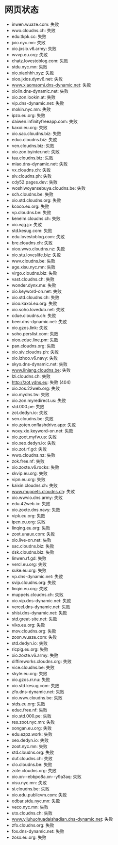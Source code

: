 # 网页状态
- inwen.wuaze.com: 失败
- wwo.cloudns.ch: 失败
- edu.tkpk.cc: 失败
- jxio.nyc.mn: 失败
- xio.jxsio.v6.army: 失败
- wvvp.eu.org: 失败
- chatz.lovestoblog.com: 失败
- stdu.nyc.mn: 失败
- xio.xiaohhh.xyz: 失败
- xioo.jxios.dynv6.net: 失败
- www.xiaomaomi.dns-dynamic.net: 失败
- xiolin.dns-dynamic.net: 失败
- xio.zon.lookin.at: 失败
- vip.dns-dynamic.net: 失败
- mokin.nyc.mn: 失败
- ipzo.eu.org: 失败
- daiwen.infinityfreeapp.com: 失败
- kaxoi.eu.org: 失败
- xio.sac.cloudns.biz: 失败
- educ.cloudns.biz: 失败
- ven.cloudns.biz: 失败
- xio.zon.byinter.net: 失败
- tau.cloudns.biz: 失败
- miao.dns-dynamic.net: 失败
- vx.cloudns.ch: 失败
- siv.cloudns.ph: 失败
- cdy52.pages.dev: 失败
- woshiwoyansebuya.cloudns.be: 失败
- sch.cloudns.be: 失败
- xio.std.cloudns.org: 失败
- kcoco.eu.org: 失败
- vp.cloudns.be: 失败
- kenelm.cloudns.ch: 失败
- xio.wjg.jp: 失败
- std.kesug.com: 失败
- edu.lovestoblog.com: 失败
- bre.cloudns.ch: 失败
- xioo.wwo.cloudns.nz: 失败
- xio.stu.loveslife.biz: 失败
- wwv.cloudns.be: 失败
- age.xisu.nyc.mn: 失败
- virgo.cloudns.biz: 失败
- vast.cloudns.ch: 失败
- wonder.dynx.me: 失败
- xio.keyword-on.net: 失败
- xio.std.cloudns.ch: 失败
- xioo.kaxoi.eu.org: 失败
- xio.soho.lovedub.net: 失败
- cdue.cloudns.ch: 失败
- beer.dns-dynamic.net: 失败
- xio.gzos.link: 失败
- soho.perslist.com: 失败
- xioo.educ.line.pm: 失败
- pan.cloudns.org: 失败
- xio.siv.cloudns.ph: 失败
- xio.lzhoo.v6.navy: 失败
- skyo.dns-dynamic.net: 失败
- www.liniang.cloudns.be: 失败
- lzi.cloudns.ch: 失败
- http://zot.ydns.eu: 失败 (404)
- xio.zos.22web.org: 失败
- xio.mydns.tw: 失败
- xio.zon.myredirect.us: 失败
- std.000.pe: 失败
- zot.dedyn.io: 失败
- sen.cloudns.be: 失败
- xio.zoten.onflashdrive.app: 失败
- woxy.xio.keyword-on.net: 失败
- xio.zoot.myfw.us: 失败
- xio.xeo.dedyn.io: 失败
- xio.zot.rf.gd: 失败
- wwo.cloudns.nz: 失败
- zok.free.nf: 失败
- xio.zoxte.v6.rocks: 失败
- skvip.eu.org: 失败
- vipn.eu.org: 失败
- kaixin.cloudns.ch: 失败
- www.muppets.cloudns.ch: 失败
- xio.wwvio.dns.army: 失败
- edu.42web.io: 失败
- xio.zoxte.dns.navy: 失败
- vipk.eu.org: 失败
- ipen.eu.org: 失败
- linqing.eu.org: 失败
- zoot.unaux.com: 失败
- xio.live-on.net: 失败
- sac.cloudns.biz: 失败
- dsk.cloudns.biz: 失败
- linwen.rf.gd: 失败
- vercl.eu.org: 失败
- suke.eu.org: 失败
- vp.dns-dynamic.net: 失败
- svip.cloudns.org: 失败
- linqin.eu.org: 失败
- muppets.cloudns.ch: 失败
- xio.vip.dns-dynamic.net: 失败
- vercel.dns-dynamic.net: 失败
- shisi.dns-dynamic.net: 失败
- std.great-site.net: 失败
- viko.eu.org: 失败
- mov.cloudns.org: 失败
- zoon.wuaze.com: 失败
- std.dedyn.io: 失败
- ricpig.eu.org: 失败
- xio.zoxte.v6.army: 失败
- diffireworks.cloudns.org: 失败
- vice.cloudns.be: 失败
- skyle.eu.org: 失败
- xio.gzos.rr.nu: 失败
- xio.std.kesug.com: 失败
- zfo.dns-dynamic.net: 失败
- xio.wwv.cloudns.be: 失败
- stds.eu.org: 失败
- educ.free.nf: 失败
- xio.std.000.pe: 失败
- res.zoot.nyc.mn: 失败
- xongan.eu.org: 失败
- edu.ezpz.work: 失败
- xeo.dedyn.io: 失败
- zoot.nyc.mn: 失败
- std.cloudns.org: 失败
- duf.cloudns.ch: 失败
- clo.cloudns.be: 失败
- zote.cloudns.org: 失败
- xio.xn--ebbpo8a.xn--y9a3aq: 失败
- xisu.nyc.mn: 失败
- si.cloudns.be: 失败
- xio.edu.publicvm.com: 失败
- odbar.stdu.nyc.mn: 失败
- veco.nyc.mn: 失败
- uto.cloudns.ch: 失败
- www.yiluhuohuadaishadian.dns-dynamic.net: 失败
- zfo.cloudns.org: 失败
- fox.dns-dynamic.net: 失败
- zosx.eu.org: 失败
